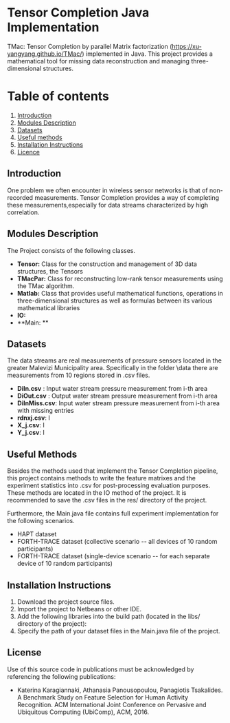 # Tensor Completion Java Implementation
TMac: Tensor Completion by parallel Matrix factorization (https://xu-yangyang.github.io/TMac/)  implemented in Java.
This project provides a mathematical tool for missing data reconstruction and managing three-dimensional structures.

# Table of contents
1. [Introduction](#introduction)
2. [Modules Description](#modules)
3. [Datasets](#datasets)
4. [Useful methods](#useful)
5. [Installation Instructions](#execution)
6. [Licence](#licence)

## Introduction <a name="introduction"></a>
One problem we often encounter in wireless sensor networks is that of non-recorded measurements.
Tensor Completion provides a way of completing these measurements,especially for data streams characterized by high correlation.  



## Modules Description <a name="modules"></a>
The Project consists of the following classes.

* **Tensor:** Class for the construction and  management of 3D data structures, the Tensors
* **TMacPar:** Class for reconstructing low-rank tensor measurements using the TMac algorithm.
* **Matlab:** Class that provides useful mathematical functions, operations in three-dimensional structures as well as formulas between its various mathematical libraries
* **IO:** 
* **Main: **


## Datasets <a name="datasets"></a>
The data streams are real measurements of pressure sensors located in the greater Malevizi Municipality area. 
Specifically in the folder \data there are measurements from 10 regions stored in .csv files.

* **DiIn.csv**	: Input water stream pressure measurement from i-th area
* **DiOut.csv** : Output water stream pressure measurement from i-th area
* **DiInMiss.csv**: Input water stream pressure measurement from i-th area with missing entries
* **rdnxj.csv**: I
* **X_j.csv**: I
* **Y_j.csv**: I
## Useful Methods <a name="useful"></a>

Besides the methods used that implement the Tensor Completion pipeline, this project contains methods to write the feature matrixes and the experiment statistics into .csv for post-processing evaluation purposes.
These methods are located in the IO method of the project. It is recommended to save the .csv files in the res/ directory of the project.

Furthermore, the Main.java file contains full experiment implementation for the following scenarios.

* HAPT dataset
* FORTH-TRACE dataset (collective scenario -- all devices of 10 random participants)
* FORTH-TRACE dataset (single-device scenario -- for each separate device of 10 random participants) 

## Installation Instructions <a name="execution"></a>
1. Download the project source files.
2. Import the project to Netbeans or other IDE.
3. Add the following libraries into the build path (located in the libs/ directory of the project):
4. Specify the path of your dataset files in the Main.java file of the project.


## License <a name="licence"></a>
Use of this source code in publications must be acknowledged by referencing the following publications:

* Katerina Karagiannaki, Athanasia Panousopoulou, Panagiotis Tsakalides. A Benchmark Study on Feature Selection for Human Activity Recognition. ACM International Joint Conference on Pervasive and Ubiquitous Computing (UbiComp), ACM, 2016.
